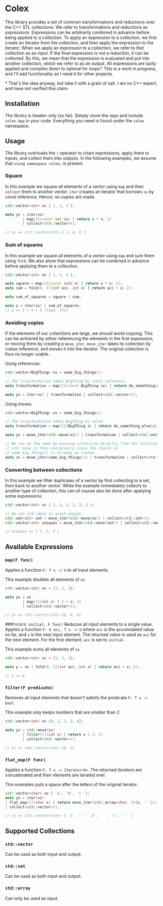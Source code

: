 # Colex

This library provides a set of common transformations
and reductions over the C++ STL collections. We refer to
transformations and reductions as _expressions_. Expressions
can be arbitrarily combined in advance before being applied
to a collection. To apply an expression to a collection,
we first create an iterator from the collection, and
then apply the expression to the iterator.
When we apply an expression to a collection,
we refer to that collection as an _input_. 
If the final expression is _not_ a reduction,
it can be _collected_. By this, we mean that the expression is evaluated
and put into another collection, which we refer to as an _output_.
All expressions are lazily applied and compiles down to 
optimal for loops*. This is a work in progress, and I'll
add functionality as I need it for other projects.

&#8291;* That's the idea anyway, but take it with a grain of salt. 
I am no C++ expert, and have not verified this claim.

## Installation
The library is header-only (so far). Simply clone the
repo and include `colex.hpp` in your code. Everything
you need is found under the `colex` namespace.

## Usage
The library overloads the `|` operator
to chain expressions, apply them to inputs,
and collect them into outputs. In the following
examples, we assume that `using namespace colex;` is
present.

### Square
In this example we square all elements of a vector
using `map` and then `collect` them to another vector.
`iter` creates an iterator that borrows `xs` by const
reference. Hence, no copies are made.
```cpp
std::vector<int> xs { 1, 2, 3 };

auto ys = iter(xs)
        | map([](const int &x) { return x * x; }) 
        | collect<std::vector>();

// ys == std::vector<int> { 1, 4, 9 };
```

### Sum of squares
In this example we square all elements of a vector using `map`
and sum them using `fold`. We also show that expressions can
be combined in advance before applying them to a collection.
```cpp
std::vector<int> xs { 1, 2, 3 };

auto square = map([](const int& x) { return x * x; });
auto sum = fold(0, [](int acc, int x) { return acc + x; });

auto sum_of_squares = square | sum;

auto y = iter(xs) | sum_of_squares;
// y == 1 + 4 + 9 (type: int)
```

### Avoiding copies
If the elements of our collections are large, we should
avoid copying. This can be achieved by either referencing
the elements in the first expression, or moving them
by creating a `move_iter`. `move_iter` takes its collection
by rvalue reference, and moves it into the iterator.
The original collection is thus no longer usable.

Using references:
```cpp
std::vector<BigThing> xs = some_big_things();

// The transformation takes BigThing by const reference.
auto transformation = map([](const BigThing &x) { return do_something(x); });

auto ys = iter(xs) | transformation | collect<std::vector>();
```

Using moves:
```cpp
std::vector<BigThing> xs = some_big_things();

// The transformation takes BigThing by value
auto transformation = map([](BigThing x) { return do_something_else(x); });

auto ys = move_iter(std::move(xs)) | transformation | collect<std::vector>();

// We can do the same by passing collection directly from the function
// std::move is then unecessarry since the result of
// some_big_things() is already an rvalue
auto zs = move_iter(some_big_things()) | transformation | collect<std::vector>();
```

### Converting between collections
In this example we filter duplicates of a vector by first collecting
to a set, then back to another vector. 
While the example immediately collects to another type of collection,
this can of course also be done after applying some expressions.
```cpp
std::vector<int> xs { 1, 1, 2, 2, 3, 3 };

// We use std::move to avoid copies.
std::set<int> set = move_iter(std::move(xs)) | collect<std::set>();
std::vector<int> uniques = move_iter(std::move(set)) | collect<std::vector>();

// uniques == { 1, 2, 3 }
```

## Available Expressions
### `map(F func)`
Applies a function `F: T x -> U` to all input elements.

This example doubles all elements of `xs`.
```cpp
std::vector<int> xs = {1, 2, 3};

auto ys = xs 
        | map([](int x) { 2 * x; }) 
        | collect<std::vector>();

// ys == std::vector<int> {2, 4, 6}
```
  
###`fold(U initial, F func)` 
Reduces all input elements to a single value.
Applies a function `F: U acc, T x -> U` where `acc` is the accumulated
value so far, and `x` is the next input element. The returned value
is used as `acc` for the next element. For the first element,
`acc` is set to `initial`.

This example sums all elements of `xs`.
```cpp
std::vector<int> xs = {1, 2, 3};

auto y = xs | fold(0, [](int acc, int x) { return acc + x; });

// y == 6
```

### `filter(F predicate)`
Removes all input elements that doesn't satisfy the
predicate `F: T x -> bool`.

This example only keeps numbers that are smaller than 2
```cpp
std::vector<int> xs {0, 1, 2, 3, 4};

auto ys = std::move(xs)
        | filter([](int x) { return x < 2; })
        | collect<std::vector>();

// ys == std::vector<int> {0, 1}
```

### `flat_map(F func)`
Applies a function `F: T x -> Iterator<U>`. The returned
iterators are concatenated and their elements are iterated over.

This examples puts a space after the letters of the original
iterator.
```cpp
std::vector<char> xs { 'a', 'b', 'c' };
auto ys = iter(xs)
| flat_map([](char x) { return move_iter(std::array<char, 2>{x, ' '}); })
| collect<std::vector>();

// ys == std::vector<char> { 'a', ' ', 'b', ' ', 'c', ' ' }
```

## Supported Collections
### `std::vector`
Can be used as both input and output.

### `std::set`
Can be used as both input and output.

### `std::array`
Can only be used as input.
